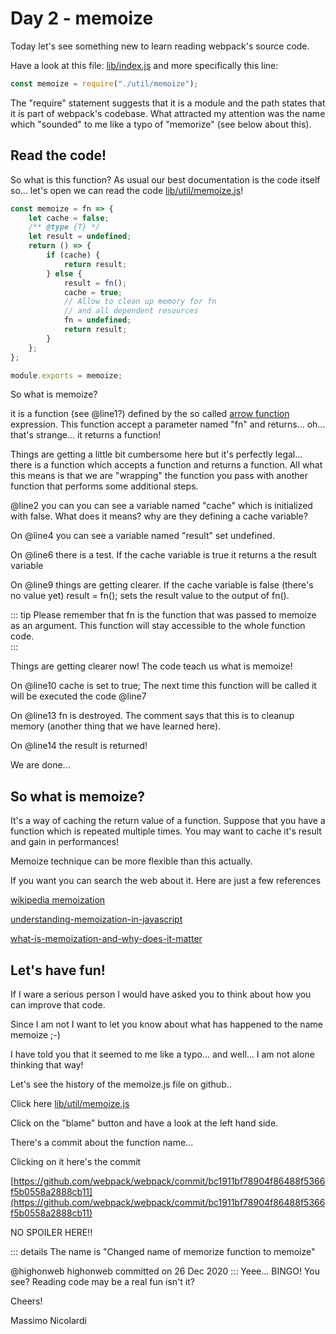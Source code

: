 # Day 2 - memoize

Today let's see something new to learn reading webpack's source code. 

Have a look at this file: [lib/index.js](https://github.dev/webpack/webpack/blob/main/lib/index.js) and more specifically this line:

```js 
const memoize = require("./util/memoize");
```

The "require" statement suggests that it is a module and the path states that it is part of webpack's codebase.
What attracted my attention was the name which "sounded" to me like a typo of "memorize" (see below about this).

## Read the code!
So what is this function? As usual our best documentation is the code itself so... let's open we can read the code [lib/util/memoize.js](https://github.dev/webpack/webpack/blob/main/lib/index.js)!

```js
const memoize = fn => {
	let cache = false;
	/** @type {T} */
	let result = undefined;
	return () => {
		if (cache) {
			return result;
		} else {
			result = fn();
			cache = true;
			// Allow to clean up memory for fn
			// and all dependent resources
			fn = undefined;
			return result;
		}
	};
};

module.exports = memoize;

```

So what is memoize? 

it is a function (see @line1?) defined by the so called [arrow function](https://developer.mozilla.org/en-US/docs/Web/JavaScript/Reference/Functions/Arrow_functions) expression.
This function accept a parameter named "fn" and returns...  oh... that's strange... it returns a function!

Things are getting a little bit cumbersome here but it's perfectly legal...  there is a function which accepts a function and returns a function.
All what this means is that we are "wrapping" the function you pass with another function that performs some additional steps.

@line2 you can you can see a variable named "cache" which is initialized with false.
What does it means? why are they defining a cache variable?

On @line4 you can see a variable named "result" set undefined.

On @line6 there is a test. If the cache variable is true it returns a the result variable

On @line9 things are getting clearer. If the cache variable is false (there's no value yet) result = fn(); sets the result value to the output of fn().

::: tip
Please remember that fn is the function that was passed to memoize as an argument. This function will stay accessible to the whole function code.  
:::

Things are getting clearer now! The code teach us what is memoize!

On @line10 cache is set to true; The next time this function will be called it will be executed the code @line7

On @line13 fn is destroyed. The comment says that this is to cleanup memory (another thing that we have learned here).

On @line14 the result is returned!

We are done... 

## So what is memoize?
It's a way of caching the return value of a function. 
Suppose that you have a function which is repeated multiple times. You may want to cache it's result and gain in performances!

Memoize technique can be more flexible than this actually.

If you want you can search the web about it. Here are just a few references

[wikipedia memoization](https://en.wikipedia.org/wiki/Memoization)

[understanding-memoization-in-javascript](https://www.digitalocean.com/community/tutorials/understanding-memoization-in-javascript)

[what-is-memoization-and-why-does-it-matter](https://www.cloudsavvyit.com/12446/what-is-memoization-and-why-does-it-matter/)

## Let's have fun!

If I ware a serious person I would have asked you to think about how you can improve that code.

Since I am not I want to let you know about what has happened to the name memoize ;-)

I have told you that it seemed to me like a typo... and well... I am not alone thinking that way!

Let's see the history of the memoize.js file on github..

Click here [lib/util/memoize.js](https://github.com/webpack/webpack/blame/main/lib/util/memoize.js) 

Click on the "blame" button and have a look at the left hand side.

There's a commit about the function name...

Clicking on it here's the commit

[https://github.com/webpack/webpack/commit/bc1911bf78904f86488f5366f5b0558a2888cb11](https://github.com/webpack/webpack/commit/bc1911bf78904f86488f5366f5b0558a2888cb11)

NO SPOILER HERE!!

::: details
The name is "Changed name of memorize function to memoize"

@highonweb
highonweb committed on 26 Dec 2020 
::: 
Yeee... BINGO!  You see? Reading code may be a real fun isn't it?

Cheers!

Massimo Nicolardi